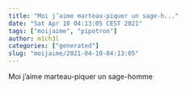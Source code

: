 ```yaml
---
title: "Moi j’aime marteau-piquer un sage-h..."
date: "Sat Apr 10 04:13:05 CEST 2021"
tags: ["moijaime", "pipotron"]
author: m1ch3l
categories: ["generated"]
slug: "moijaime/2021-04-10-04:13:05"
---
```


Moi j’aime marteau-piquer un sage-homme

